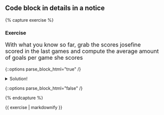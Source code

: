 ## Code block in details in a notice

{% capture exercise %}

<h3> Exercise </h3>
<p style="font-size:18px;">With what you know so far, grab the scores josefine scored in the last games and compute the average amount of goals per game she scores</p>

{::options parse_block_html="true" /}

<details><summary markdown="span">Solution!</summary>

```python
scores = josefine_exampleperson["scores_last_games"]
total_scores = scores[0] + scores[1] + scores[2] + scores[3]
mean_scores = total_scores / 4
```
<p style="font-size:18px;">obviously there are better solutions to this, for example the iteration over all scores can be done much better with a loop  
and the total number of score-values can be found using the len() function. A one-line solution could look like this:</p>

```python
mean_scores = sum(josefine_exampleperson["scores_last_games"]) / len(josefine_exampleperson["scores_last_games"])
```
</details>

{::options parse_block_html="false" /}

{% endcapture %}

<div class="notice--warning">
  {{ exercise | markdownify }}
</div>
